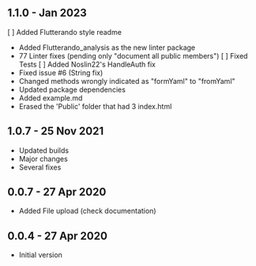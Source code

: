 ## 1.1.0 - Jan 2023
[   ] Added Flutterando style readme
- Added Flutterando_analysis as the new linter package
- 77 Linter fixes (pending only "document all public members")
[   ] Fixed Tests
[   ] Added Noslin22's HandleAuth fix
- Fixed issue #6 (String fix)
- Changed methods wrongly indicated as "formYaml" to "fromYaml"
- Updated package dependencies
- Added example.md
- Erased the 'Public' folder that had 3 index.html
 
## 1.0.7 - 25 Nov 2021
- Updated builds
- Major changes
- Several fixes

## 0.0.7 - 27 Apr 2020
- Added File upload (check documentation)

## 0.0.4 - 27 Apr 2020
- Initial version

